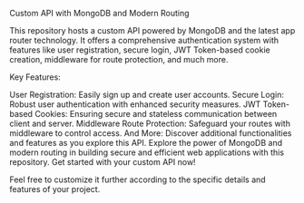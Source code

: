 Custom API with MongoDB and Modern Routing

This repository hosts a custom API powered by MongoDB and the latest app router technology. It offers a comprehensive authentication system with features like user registration, secure login, JWT Token-based cookie creation, middleware for route protection, and much more.

Key Features:

User Registration: Easily sign up and create user accounts.
Secure Login: Robust user authentication with enhanced security measures.
JWT Token-based Cookies: Ensuring secure and stateless communication between client and server.
Middleware Route Protection: Safeguard your routes with middleware to control access.
And More: Discover additional functionalities and features as you explore this API.
Explore the power of MongoDB and modern routing in building secure and efficient web applications with this repository. Get started with your custom API now!

Feel free to customize it further according to the specific details and features of your project.
